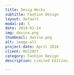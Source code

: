 ```yaml
---
title: Desig Works
subtitle: Fashion Design
layout: default
modal-id: 5
date: 2018-01-14
img: davina.png
thumbnail: davina.png
alt: image-alt
project-date: April 2018
client: MUJ2017
category: Fashion Design
description: Limited Edition.

---
```


